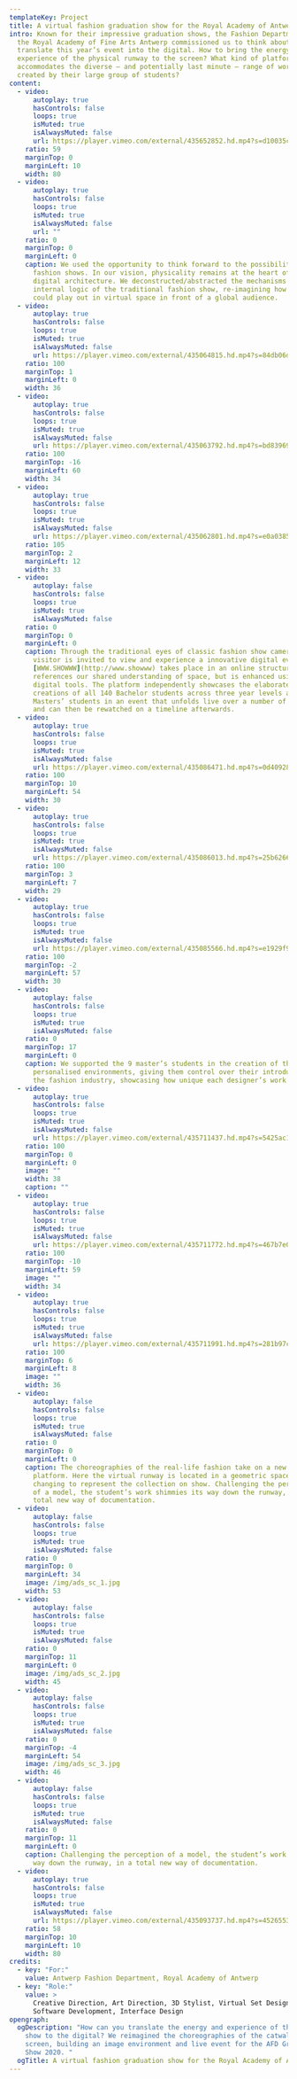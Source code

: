 ```yaml
---
templateKey: Project
title: A virtual fashion graduation show for the Royal Academy of Antwerp
intro: Known for their impressive graduation shows, the Fashion Department of
  the Royal Academy of Fine Arts Antwerp commissioned us to think about how to
  translate this year’s event into the digital. How to bring the energy and
  experience of the physical runway to the screen? What kind of platform
  accommodates the diverse – and potentially last minute – range of works
  created by their large group of students?
content:
  - video:
      autoplay: true
      hasControls: false
      loops: true
      isMuted: true
      isAlwaysMuted: false
      url: https://player.vimeo.com/external/435652852.hd.mp4?s=d10035c317549307cef8a736f73780e5874d11ee&profile_id=175
    ratio: 59
    marginTop: 0
    marginLeft: 10
    width: 80
  - video:
      autoplay: true
      hasControls: false
      loops: true
      isMuted: true
      isAlwaysMuted: false
      url: ""
    ratio: 0
    marginTop: 0
    marginLeft: 0
    caption: We used the opportunity to think forward to the possibilities of future
      fashion shows. In our vision, physicality remains at the heart of this
      digital architecture. We deconstructed/abstracted the mechanisms and
      internal logic of the traditional fashion show, re-imagining how they
      could play out in virtual space in front of a global audience.
  - video:
      autoplay: true
      hasControls: false
      loops: true
      isMuted: true
      isAlwaysMuted: false
      url: https://player.vimeo.com/external/435064815.hd.mp4?s=84db06d8d715f208d73000cf0495013cdd6c531e&profile_id=175
    ratio: 100
    marginTop: 1
    marginLeft: 0
    width: 36
  - video:
      autoplay: true
      hasControls: false
      loops: true
      isMuted: true
      isAlwaysMuted: false
      url: https://player.vimeo.com/external/435063792.hd.mp4?s=bd83969c3814ba167f96c529f90f4371e5cd6d39&profile_id=175
    ratio: 100
    marginTop: -16
    marginLeft: 60
    width: 34
  - video:
      autoplay: true
      hasControls: false
      loops: true
      isMuted: true
      isAlwaysMuted: false
      url: https://player.vimeo.com/external/435062801.hd.mp4?s=e0a03851d9f80149f4eeb358ec6dd1d19f91cd72&profile_id=175
    ratio: 105
    marginTop: 2
    marginLeft: 12
    width: 33
  - video:
      autoplay: false
      hasControls: false
      loops: true
      isMuted: true
      isAlwaysMuted: false
    ratio: 0
    marginTop: 0
    marginLeft: 0
    caption: Through the traditional eyes of classic fashion show cameras, the
      visitor is invited to view and experience a innovative digital event.
      [WWW.SHOWWW](http://www.showww) takes place in an online structure that
      references our shared understanding of space, but is enhanced using
      digital tools. The platform independently showcases the elaborate
      creations of all 140 Bachelor students across three year levels and 9
      Masters’ students in an event that unfolds live over a number of hours,
      and can then be rewatched on a timeline afterwards.
  - video:
      autoplay: true
      hasControls: false
      loops: true
      isMuted: true
      isAlwaysMuted: false
      url: https://player.vimeo.com/external/435086471.hd.mp4?s=0d4092840ef71fc00de026f72214e6773e8aaf13&profile_id=175
    ratio: 100
    marginTop: 10
    marginLeft: 54
    width: 30
  - video:
      autoplay: true
      hasControls: false
      loops: true
      isMuted: true
      isAlwaysMuted: false
      url: https://player.vimeo.com/external/435086013.hd.mp4?s=25b626643fdd88ede376f668625869a9726ffd69&profile_id=175
    ratio: 100
    marginTop: 3
    marginLeft: 7
    width: 29
  - video:
      autoplay: true
      hasControls: false
      loops: true
      isMuted: true
      isAlwaysMuted: false
      url: https://player.vimeo.com/external/435085566.hd.mp4?s=e1929f921cc32cdab71d54509f10eaf13f4df5a8&profile_id=175
    ratio: 100
    marginTop: -2
    marginLeft: 57
    width: 30
  - video:
      autoplay: false
      hasControls: false
      loops: true
      isMuted: true
      isAlwaysMuted: false
    ratio: 0
    marginTop: 17
    marginLeft: 0
    caption: We supported the 9 master’s students in the creation of their
      personalised environments, giving them control over their introduction to
      the fashion industry, showcasing how unique each designer’s work is.
  - video:
      autoplay: true
      hasControls: false
      loops: true
      isMuted: true
      isAlwaysMuted: false
      url: https://player.vimeo.com/external/435711437.hd.mp4?s=5425ac1abc6dc48fbe8623ffba6db810846fb030&profile_id=175
    ratio: 100
    marginTop: 0
    marginLeft: 0
    image: ""
    width: 38
    caption: ""
  - video:
      autoplay: true
      hasControls: false
      loops: true
      isMuted: true
      isAlwaysMuted: false
      url: https://player.vimeo.com/external/435711772.hd.mp4?s=467b7e08096787a969a4f6b0c87db0805b39bf18&profile_id=175
    ratio: 100
    marginTop: -10
    marginLeft: 59
    image: ""
    width: 34
  - video:
      autoplay: true
      hasControls: false
      loops: true
      isMuted: true
      isAlwaysMuted: false
      url: https://player.vimeo.com/external/435711991.hd.mp4?s=281b97c0386ca4087c95977df6d7f80b0f3c04bb&profile_id=174
    ratio: 100
    marginTop: 6
    marginLeft: 8
    image: ""
    width: 36
  - video:
      autoplay: false
      hasControls: false
      loops: true
      isMuted: true
      isAlwaysMuted: false
    ratio: 0
    marginTop: 0
    marginLeft: 0
    caption: The choreographies of the real-life fashion take on a new shape on the
      platform. Here the virtual runway is located in a geometric space, ever
      changing to represent the collection on show. Challenging the perception
      of a model, the student’s work shimmies its way down the runway, in a
      total new way of documentation.
  - video:
      autoplay: false
      hasControls: false
      loops: true
      isMuted: true
      isAlwaysMuted: false
    ratio: 0
    marginTop: 0
    marginLeft: 34
    image: /img/ads_sc_1.jpg
    width: 53
  - video:
      autoplay: false
      hasControls: false
      loops: true
      isMuted: true
      isAlwaysMuted: false
    ratio: 0
    marginTop: 11
    marginLeft: 0
    image: /img/ads_sc_2.jpg
    width: 45
  - video:
      autoplay: false
      hasControls: false
      loops: true
      isMuted: true
      isAlwaysMuted: false
    ratio: 0
    marginTop: -4
    marginLeft: 54
    image: /img/ads_sc_3.jpg
    width: 46
  - video:
      autoplay: false
      hasControls: false
      loops: true
      isMuted: true
      isAlwaysMuted: false
    ratio: 0
    marginTop: 11
    marginLeft: 0
    caption: Challenging the perception of a model, the student’s work shimmies its
      way down the runway, in a total new way of documentation.
  - video:
      autoplay: true
      hasControls: false
      loops: true
      isMuted: true
      isAlwaysMuted: false
      url: https://player.vimeo.com/external/435093737.hd.mp4?s=452655353c59abcb523ca1ae53f71f2a46393983&profile_id=169
    ratio: 58
    marginTop: 10
    marginLeft: 10
    width: 80
credits:
  - key: "For:"
    value: Antwerp Fashion Department, Royal Academy of Antwerp
  - key: "Role:"
    value: >
      Creative Direction, Art Direction, 3D Stylist, Virtual Set Design,
      Software Development, Interface Design
opengraph:
  ogDescription: "How can you translate the energy and experience of the fashion
    show to the digital? We reimagined the choreographies of the catwalk for the
    screen, building an image environment and live event for the AFD Graduation
    Show 2020. "
  ogTitle: A virtual fashion graduation show for the Royal Academy of Antwerp
---
```

